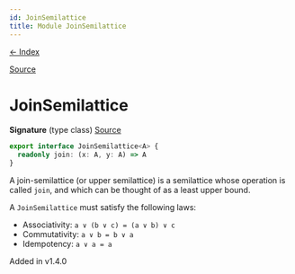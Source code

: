 ```yaml
---
id: JoinSemilattice
title: Module JoinSemilattice
---
```


[← Index](.)

[Source](https://github.com/gcanti/fp-ts/blob/master/src/JoinSemilattice.ts)

# JoinSemilattice

**Signature** (type class) [Source](https://github.com/gcanti/fp-ts/blob/master/src/JoinSemilattice.ts#L14-L16)

```ts
export interface JoinSemilattice<A> {
  readonly join: (x: A, y: A) => A
}
```

A join-semilattice (or upper semilattice) is a semilattice whose operation is called `join`, and which can be thought
of as a least upper bound.

A `JoinSemilattice` must satisfy the following laws:

- Associativity: `a ∨ (b ∨ c) = (a ∨ b) ∨ c`
- Commutativity: `a ∨ b = b ∨ a`
- Idempotency: `a ∨ a = a`

Added in v1.4.0
